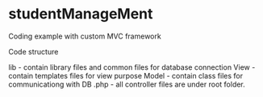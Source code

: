 # studentManageMent
Coding example with custom MVC framework

Code structure

lib - contain library files and common files for database connection
View - contain templates files for view purpose
Model - contain class files for communicationg with DB
.php - all controller files are under root folder.
